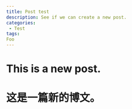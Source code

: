 ```yaml
---
title: Post test
description: See if we can create a new post.
categories:
 - Test
tags:
Foo
---
```


# This is a new post.
# 这是一篇新的博文。